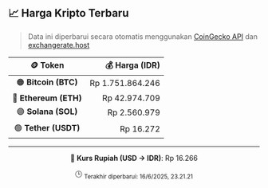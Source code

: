 

<!-- HARGA_KRIPTO -->
## 📈 Harga Kripto Terbaru

> Data ini diperbarui secara otomatis menggunakan [CoinGecko API](https://www.coingecko.com/) dan [exchangerate.host](https://exchangerate.host/)

<div align="center">

| 🪙 Token | 💰 Harga (IDR) |
|:------:|---------------:|
| 🟠 **Bitcoin (BTC)**   | Rp 1.751.864.246 |
| 🔵 **Ethereum (ETH)**  | Rp 42.974.709 |
| 🟣 **Solana (SOL)**    | Rp 2.560.979 |
| 🟢 **Tether (USDT)**   | Rp 16.272 |

---

💱 **Kurs Rupiah (USD → IDR)**: Rp 16.266

🕒 <sub>Terakhir diperbarui: 16/6/2025, 23.21.21</sub>

</div>
<!-- /HARGA_KRIPTO -->
